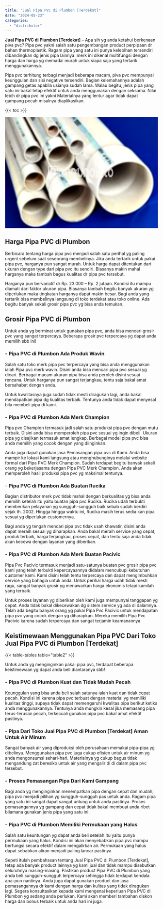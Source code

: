 ```yaml
---
title: "Jual Pipa PVC di Plumbon [Terdekat]"
date: "2024-05-23"
categories: 
  - "distributor"
---
```


**Jual Pipa PVC di Plumbon \[Terdekat\]** – Apa sih yg anda ketahui berkenaan piva pvc? Pipa pvc yakni salah satu pengembangan product perpipaan dr bahan thermoplastik. Ragam pipa yang satu ini punya kelebihan tersendiri dibandingkan dg jenis pipa lainnya. merk ini dikenal multifungsi dengan harga dan harga yg memadai murah untuk siapa saja yang tertarik menggunakannya.

Pipa pvc terhitung terbagi menjadi beberapa macam, piva pvc mempunyai keunggulan dan sisi negative tersendiri. Bagian kelemahannya adalah gampang getas apabila usianya sudah lama. Walau begitu, jenis pipa yang satu ini bakal tetap efektif untuk anda menggunakan dengan seksama. Nilai lebih dr pipa pvc ini yakni Materialnya yang lentur agar tidak dapat gampang pecah misalnya diaplikasikan.

{{< toc >}}

![Jual Pipa PVC di Plumbon [Terdekat]](/images/jaul-pipa-pvc-13.png)

## Harga Pipa PVC di Plumbon

Berbicara tentang harga pipa pvc menjadi salah satu perihal yg paling urgent sebelum saat seseorang membelinya. Jika anda tertarik untuk pakai pipa pvc, harganya pun sangat murah. Untuk harga dapat ditentukan dari ukuran dengan type dari pipa pvc itu sendiri. Biasanya makin mahal harganya maka tambah bagus kualitas dr pipa pvc tersebut.

Harganya pun bervariatif dr Rp. 23.000 – Rp. 2 jutaan. Kondisi itu mampu diamati dari faktor ukuran pipa. Biasanya tambah begitu banyak ukuran yg diperlukan maka tingkatan harganya dapat makin besar. Bagi anda yang tertarik bisa membelinya langsung di toko terdekat atau toko online. Ada begitu banyak sekali grosir pipa pvc yg bisa anda temukan.

## Grosir Pipa PVC di Plumbon

Untuk anda yg berminat untuk gunakan pipa pvc, anda bisa mencari grosir pvc yang sangat terpercaya. Beberapa grosir pvc terpercaya yg dapat anda memilih sbb ini!

### \- Pipa PVC di Plumbon Ada Produk Wavin

Salah satu toko merk pipa pvc terpercaya yang bisa anda menggunakan ialah Pipa pvc merk wavin. Disini anda bisa mencari pipa pvc sesuai yg dicari. Berbagai macam ukuran pipa bisa anda peroleh disini sesuai rencana. Untuk harganya pun sangat terjangkau, tentu saja bakal amat bersahabat dengan anda.

Untuk kwalitasnya juga sudah tidak mesti diragukan lagi, anda bakal mendapatkan pipa dg kualitas terbaik. Tentunya anda tidak dapat menyesal bila membeli pipa di kami.

### \- Pipa PVC di Plumbon Ada Merk Champion

Pipa pvc Champion termasuk jadi salah satu produksi pipa pvc dengan mutu terbaik. Disini anda bisa memperoleh pipa pvc sesuai yg ingin dibeli. Ukuran pipa yg disajikan termasuk amat lengkap. Berbagai model pipa pvc bisa anda memilih yang cocok dengan yang diinginkan.

Anda juga dapat gunakan jasa Pemasangan pipa pvc di Kami. Anda bisa mampir ke lokasi kami langsung atau menghubunginya melalui website formal dari Pipa PVC Merk Champion. Sudah terdapat begitu banyak sekali orang yg bekerjasama dengan Pipa PVC Merk Champion. Anda akan memperoleh hasil produksi pipa pvc yg maksimal tentunya.

### \- Pipa PVC di Plumbon Ada Buatan Rucika

Bagian distributor merk pvc tidak mahal dengan berkualitas yg bisa anda memilih setelah itu yaitu buatan pipa pvc Rucika. Rucika udah terbukti memberikan pelayanan yg sungguh-sungguh baik sebab sudah berdiri sejak th. 2002. Hingga hingga waktu ini, Rucika masih terus sedia kan pipa sesuai yg diperlukan customernya.

Bagi anda yg tengah mencari pipa pvc tidak usah khawatir, disini anda dapat meraih sesuai yg diharapkan. Anda bakal meraih service yang cepat, produk terbaik, harga terjangkau, proses cepat, dan tentu saja anda tidak akan kecewa dengan layanan yang diberikan.

### \- Pipa PVC di Plumbon Ada Merk Buatan Pacivic

Pipa Pvc Pacivic termasuk menjadi satu-satunya buatan pvc grosir pipa pvc kami yang telah terbukti kepercayaannya didalam mencukupi kebutuhan customer kami. Kami disini telah tentu terpercaya dan dapat mengimbuhkan service yang bahagia untuk anda. Untuk perihal harga udah tidak mesti ragu, sangat banyak grosir yg menawarkan harga ekonomis tetapi kamilah yang terbaik.

Untuk proses layanan yg diberikan oleh kami juga mempunyai tanggapan yg cepat. Anda tidak bakal dikecewakan dg sistem service yg ada di dalamnya. Telah ada begitu banyak orang yg pakai Pipa Pvc Pacivic untuk mendapatan pipa pvc yang cocok dengan yg diharapkan. Mereka memilih Pipa Pvc Pacivic karena sudah terpercaya dan sangat terjamin keamanannya.

## Keistimewaan Menggunakan Pipa PVC Dari Toko Jual Pipa PVC di Plumbon \[Terdekat\]

{{< table-tables table="table2" >}}

Untuk anda yg menginginkan pakai pipa pvc, terdapat beberapa keistimewaan yg dapat anda beli diantaranya sbb!

### \- Pipa PVC di Plumbon Kuat dan Tidak Mudah Pecah

Keunggulan yang bisa anda beli salah satunya ialah kuat dan tidak cepat pecah. Kondisi ini karena pipa pvc terbuat dengan material yg memiliki kualitas tinggi, supaya tidak dapat memengaruhi kwalitas pipa berikut ketika anda menggunakannya. Tentunya anda mungkin kesal jika memasang pipa terus-terusan pecah, terkecuali gunakan pipa pvc bakal amat efektif pastinya.

### \- Pipa Dari Toko Jual Pipa PVC di Plumbon \[Terdekat\] Aman Untuk Air Minum

Sangat banyak air yang diproduksi oleh perusahaan memakai pipa-pipa yg dibelinya. Menggunakan pipa pvc juga cukup efisien untuk air minum yg anda mengonsumsi sehari-hari. Materialnya yg cukup bagus tidak mengandung zat beresiko untuk air yang mengalir di di dalam pipa pvc tersebut.

### \- Proses Pemasangan Pipa Dari Kami Gampang

Bagi anda yg menginginkan menempatkan pipa dengan cepat dan mudah, pipa pvc menjadi pilihan yg sungguh-sungguh pas untuk anda. Ragam pipa yang satu ini sangat dapat sangat untung untuk anda pastinya. Proses pemasangannya yg gampang dan cepat tidak bakal membuat anda ribet bilamana gunakan jenis pipa yang satu ini.

### \- Pipa PVC di Plumbon Memiliki Permukaan yang Halus

Salah satu keuntungan yg dapat anda beli setelah itu yaitu punya permukaan yang halus. Kondisi ini akan menyebabkan pipa pvc mampu berfungsi secara efektif dalam mengalirkan air. Permukaan yang halus dapat sebabkan aliran menjadi paling lancar pastinya.

Sepeti itulah pembahasan tentang Jual Pipa PVC di Plumbon \[Terdekat\], tetap ada banyak product lainnya yg kami jual dan tidak mampu disebutkan seluruhnya masing-masing. Pastikan product Pipa PVC di Plumbon yang anda beli sungguh-sungguh terpercaya sehingga tidak terdapat kendala apa-pun nantinya. Anda juga dapat gunakan product dan jasa pemasangannya dr kami dengan harga dan kulitas yang tidak diragukan lagi. Segera konsultasikan kepada kami mengenai keperluan Pipa PVC di Plumbon yg sedang anda perlukan. Kami akan memberi tambahan diskon harga dan bonus terbaik untuk anda hari ini juga.
